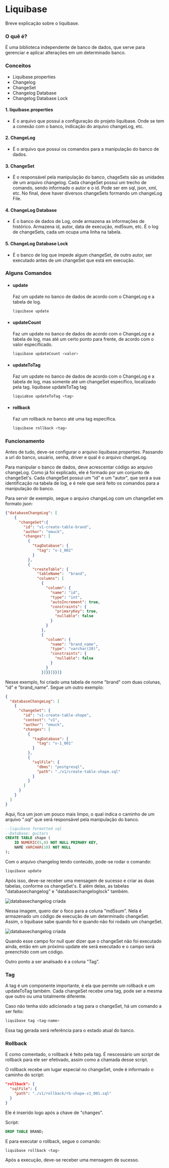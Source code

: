 # Liquibase

Breve explicação sobre o liquibase.

### O quê é?
É uma biblioteca independente de banco de dados, que serve para gerenciar e aplicar alterações em um determinado banco.

### Conceitos

- Liquibase.properties
- Changelog
- ChangeSet
- Changelog Database
- Changelog Database Lock

#### 1. liquibase.properties
- É o arquivo que possui a configuração do projeto liquibase. Onde se tem a conexão com o banco,
indicação do arquivo changeLog, etc.

#### 2. ChangeLog
- É o arquivo que possui os comandos para a manipulação do banco de dados.

#### 3. ChangeSet 
- É o responsável pela manipulação do banco, chageSets são as unidades de um arquivo changelog. Cada changeSet possui um trecho de comando,
sendo informado o autor e o id. Pode ser em sql, json, xml, etc. No final, deve haver diversos changeSets formando um changeLog File.

#### 4. ChangeLog Database
- É o banco de dados de Log, onde armazena as informações de histórico. Armazena id, autor, data de execução, md5sum, etc. É o log de 
changeSets, cada um ocupa uma linha na tabela. 
  
#### 5. ChangeLog Database Lock
- É o banco de log que impede algum changeSet, de outro autor, ser executado antes de um changeSet que está em execução.

### Alguns Comandos
- #### update
    Faz um update no banco de dados de acordo com o ChangeLog e a tabela de log.
  ```bash
  liquibase update
  ```
- #### updateCount 
    Faz um update no banco de dados de acordo com o ChangeLog e a tabela de log, mas até um certo ponto para frente, de acordo
com o valor especificado.
    ```bash
    liquibase updateCount <valor>
    ```  
- #### updateToTag
    Faz um update no banco de dados de acordo com o ChangeLog e a tabela de log, mas somente até um changeSet específico,
localizado pela tag.
    liquibase updateToTag tag
    ```bash
    liquiabse updateToTag <tag>
    ```
  
- #### rollback
    Faz um rollback no banco até uma tag específica.
  
    ```bash
    liquibase rollback <tag>
    ``` 

### Funcionamento
Antes de tudo, deve-se configurar o arquivo liquibase.properties. Passando a url do banco, usuário, senha,
driver e qual é o arquivo changeLog.

Para manipular o banco de dados, deve acrescentar código ao arquivo changeLog. Como já foi explicado, ele é formado por um conjunto
de changeSet's. Cada changeSet possui um "id" e um "autor", que será a sua identificação na tabela de log, e é nele que 
será feito os comandos para a manipulação do banco.

Para servir de exemplo, segue o arquivo changeLog com um changeSet em formato json:

```json
{"databaseChangeLog": [
    {
      "changeSet":{
        "id": "v1-create-table-brand",
        "author": "omuck",
        "changes": [
          {
            "tagDatabase": {
              "tag": "v-1_002"
            }
          },
          {
            "createTable": {
              "tableName":  "brand",
              "columns": [
                {
                  "column": {
                    "name": "id",
                    "type": "int",
                    "autoIncrement": true,
                    "constraints": {
                      "primaryKey": true,
                      "nullable": false
                    }
                  }
                },
                {
                  "column": {
                    "name": "brand_name",
                    "type": "varchar(20)",
                    "constraints": {
                      "nullable": false
                    }
                  }
                }]}}]}}]}
```
Nesse exemplo, foi criado uma tabela de nome "brand" com duas colunas, "id" e "brand_name".
Segue um outro exemplo:
```json
{
  "databaseChangeLog": [
    {
      "changeSet": {
        "id": "v1-create-table-shape",
        "context": "v1",
        "author": "omuck",
        "changes": [
          {
            "tagDatabase": {
              "tag": "v-1_001"
            }
          },
          {
            "sqlFile": {
              "dbms": "postgresql",
              "path": "./v1/create-table-shape.sql"
            }
          }
        ]
      }
    }
  ]
}
```
Aqui, fica um json um pouco mais limpo, o qual indica o caminho de um arquivo ".sql" que será responsável pela manipulação
do banco.

```sql
--liquibase formatted sql
--Database: guitars
CREATE TABLE shape (
    ID NUMERIC(5,0) NOT NULL PRIMARY KEY,
    NAME VARCHAR(10) NOT NULL
);
```

Com o arquivo changelog tendo conteúdo, pode-se rodar o comando:
```bash
liquibase update
```
Após isso, deve-se receber uma mensagem de sucesso e criar as duas tabelas, conforme os changeSet's.
E além delas, as tabelas "databasechangelog" e "databasechangeloglock" também.

![databasechangelog criada](./images/dbchangelogempty.png)

Nessa imagem, quero dar o foco para a coluna "md5sum". Nela é armazenado um código de execução
de um determinado changeSet. Assim, o liquibase sabe quando foi e quando não foi rodado um changeSet.

![databasechangelog criada](./images/dbclfull.png)

Quando esse campo for null quer dizer que o changeSet não foi executado ainda, então em um próximo update 
ele será executado e o campo será preenchido com um código.

Outro ponto a ser analisado é a coluna "Tag".

### Tag
A tag é um componente importante, é ela que permite um rollback e um updateToTag também.
Cada changeSet recebe uma tag, pode ser a mesma que outro ou uma totalmente diferente.

Caso não tenha sido adicionado a tag para o changeSet, há um comando a ser feito:
```bash
liquibase tag <tag-name>
```
Essa tag gerada será referência para o estado atual do banco.

### Rollback
E como comentado, o rollback é feito pela tag. É nescessário um script de rollback para ele ser efetivado,
assim como a chamada desse script. 

O rollback recebe um lugar especial no changeSet, onde é informado o caminho do script:
```json
"rollback": {
  "sqlFile": {
    "path": "./v1/rollback/rb-shape-v1_001.sql"
  }
}
```
Ele é inserido logo após a chave de "changes".

Script:
```sql
DROP TABLE BRAND;
```

E para executar o rollback, segue o comando:
```bash
liquibase rollback <tag>
```
Após a execução, deve-se receber uma mensagem de sucesso.
